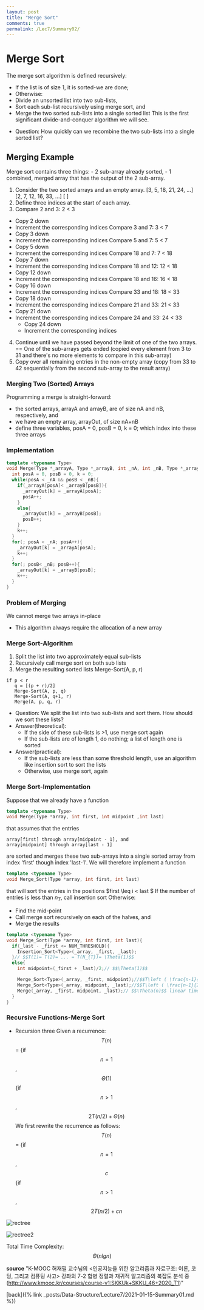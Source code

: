 ```yaml
---
layout: post
title: "Merge Sort"
comments: true
permalink: /Lec7/Summary02/
---
```

# Merge Sort
The merge sort algorithm is defined recursively:
 - If the list is of size 1, it is sorted-we are done;
 - Otherwise:
  - Divide an unsorted list into two sub-lists,
  - Sort each sub-list recursively using merge sort, and
  - Merge the two sorted sub-lists into a single sorted list
This is the first significant divide-and-conquer algorithm we will see.
* Question: How quickly can we recombine the two sub-lists into a single sorted list?
## Merging Example
Merge sort contains three things:
      - 2 sub-array already sorted,
      - 1 combined, merged array that has the output of the 2 sub-array.  
1) Consider the two sorted arrays and an empty array.
[3, 5, 18, 21, 24, ...]
[2, 7, 12, 16, 33, ...]
[                     ]
2) Define three indices at the start of each array.
3) Compare 2 and 3: 2 < 3
  - Copy 2 down
  - Increment the corresponding indices
Compare 3 and 7: 3 < 7
  - Copy 3 down
  - Increment the corresponding indices
Compare 5 and 7: 5 < 7
  - Copy 5 down
  - Increment the corresponding indices
Compare 18 and 7: 7 < 18
  - Copy 7 down
  - Increment the corresponding indices
Compare 18 and 12: 12 < 18
  - Copy 12 down
  - Increment the corresponding indices
Compare 18 and 16: 16 < 18
  - Copy 16 down
  - Increment the corresponding indices
Compare 33 and 18: 18 < 33
  - Copy 18 down
  - Increment the corresponding indices
Compare 21 and 33: 21 < 33
  - Copy 21 down
  - Increment the corresponding indices
Compare 24 and 33: 24 < 33
    - Copy 24 down
    - Increment the corresponding indices
4) Continue until we have passed beyond the limit of one of the two arrays.
== One of the sub-arrays gets ended (copied every element from 3 to 31 and there's no more elements to compare in this sub-array)
5) Copy over all remaining entries in the non-empty array (copy from 33 to 42 sequentially from the second sub-array to the result array)  
### Merging Two (Sorted) Arrays
Programming a merge is straight-forward:
  - the sorted arrays, arrayA and arrayB, are of size nA and nB, respectively, and
  - we have an empty array, arrayOut, of size nA+nB
  - define three variables, posA = 0, posB = 0, k = 0; which index into these three arrays
### Implementation
```cpp
template <typename Type>
void Merge(Type *_arrayA, Type *_arrayB, int _nA, int _nB, Type *_arrayOut){
  int posA = 0, posB = 0, k = 0;
  while(posA < _nA && posB < _nB){
    if(_arrayA[posA]< _arrayB[posB]){
      _arrayOut[k] = _arrayA[posA];
      posA++;
    }
    else{
      _arrayOut[k] = _arrayB[posB];
      posB++;
    }
    k++;
  }
  for(; posA < _nA; posA++){
    _arrayOut[k] = _arrayA[posA];
    k++;
  }
  for(; posB< _nB; posB++){
    _arrayOut[k] = _arrayB[posB];
    k++;
  }
}
```
### Problem of Merging
We cannot merge two arrays in-place
  - This algorithm always require the allocation of a new array
### Merge Sort-Algorithm
1) Split the list into two approximately equal sub-lists
2) Recursively call merge sort on both sub lists
3) Merge the resulting sorted lists
Merge-Sort(A, p, r)
```
if p < r
   q = [(p + r)/2]
   Merge-Sort(A, p, q)
   Merge-Sort(A, q+1, r)
   Merge(A, p, q, r)
```
* Question:
We split the list into two sub-lists and sort them. How should we sort these lists?
* Answer(theoretical):
    - If the side of these sub-lists is >1, use merge sort again
    - If the sub-lists are of length 1, do nothing; a list of length one is sorted
* Answer(practical):
    - If the sub-lists are less than some threshold length, use an algorithm like insertion sort to sort the lists
    - Otherwise, use merge sort, again
### Merge Sort-Implementation
Suppose that we already have a function
```cpp
template <typename Type>
void Merge(Type *array, int first, int midpoint ,int last)
```    
that assumes that the entries
```
array[first] through array[midpoint - 1], and
array[midpoint] through array[last - 1]
```
are sorted and merges these two sub-arrays into a single sorted array from index 'first' though index 'last-1'.
We will therefore implement a function
```cpp
template <typename Type>
void Merge_Sort(Type *array, int first, int last)
```
that will sort the entries in the positions $first \leq i < last $
If the number of entries is less than $n_{T}$, call insertion sort
Otherwise:
  - Find the mid-point
  - Call merge sort recursively on each of the halves, and
  - Merge the results
```cpp
template <typename Type>
void Merge_Sort(Type *array, int first, int last){
  if(_last - _first <= NUM_THRESHOLD){
    Insertion_Sort<Type>(_array, _first, _last);
  }// $$T(1)= T(2)= ... = T(N_{T})= \Theta(1)$$
  else{
    int midpoint=(_first + _last)/2;// $$\Theta(1)$$

    Merge_Sort<Type>(_array, _first, midpoint);//$$T\left ( \frac{n-1}{2} \right )$$
    Merge_Sort<Type>(_array, midpoint, _last);//$$T\left ( \frac{n-1}{2} \right )$$
    Merge(_array, _first, midpoint, _last);// $$\Theta(n)$$ linear time
  }  
}
```
### Recursive Functions-Merge Sort
- Recursion three
  Given a recurrence:
  $$T(n)$$ = {if $$n = 1$$, $$\Theta(1)$$
             {if $$n > 1$$, $$2T(n/2)+\Theta(n)$$
  We first rewrite the recurrence as follows:
  $$T(n)$$ = {if $$n = 1$$, $$c$$
             {if $$n > 1$$, $$2T(n/2) +cn$$

![rectree](/assets/rectree.png)

![rectree2](/assets/rectree2.png)

Total Time Complexity: $$\Theta(n lg n)$$


**source**
"K-MOOC 허재필 교수님의 <인공지능을 위한 알고리즘과 자료구조: 이론, 코딩, 그리고 컴퓨팅 사고> 강좌의 7-2 합병 정렬과 재귀적 알고리즘의 복잡도 분석 중(http://www.kmooc.kr/courses/course-v1:SKKUk+SKKU_46+2020_T1)"


[back]({% link _posts/Data-Structure/Lecture7/2021-01-15-Summary01.md %})
